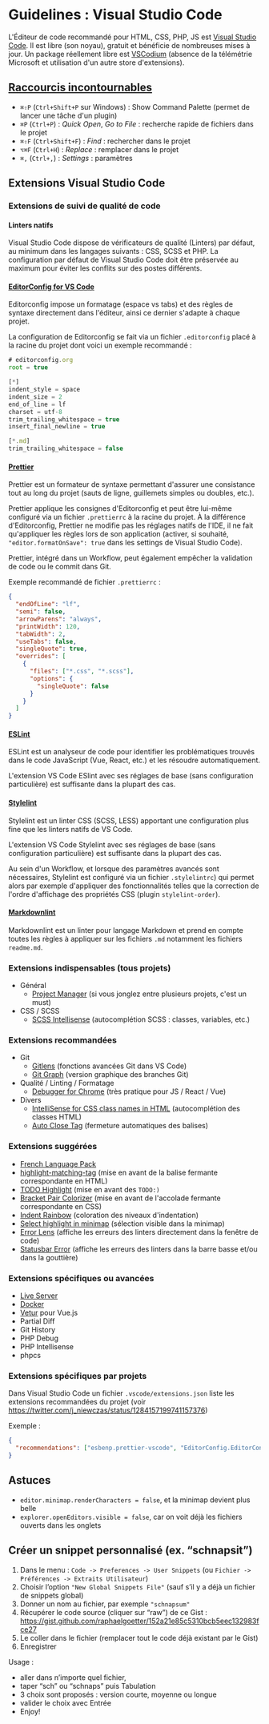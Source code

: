 # Guidelines : Visual Studio Code

L'Éditeur de code recommandé pour HTML, CSS, PHP, JS est [Visual Studio Code](https://code.visualstudio.com/). Il est libre (son noyau), gratuit et bénéficie de nombreuses mises à jour. Un package réellement libre est [VSCodium](https://vscodium.com/) (absence de la télémétrie Microsoft et utilisation d'un autre store d'extensions).

## [Raccourcis incontournables](https://code.visualstudio.com/docs/getstarted/keybindings#_keyboard-shortcuts-reference)

- `⌘⇧P` (`Ctrl+Shift+P` sur Windows) : Show Command Palette (permet de lancer une tâche d'un plugin)
- `⌘P` (`Ctrl+P`) : _Quick Open_, _Go to File_ : recherche rapide de fichiers dans le projet
- `⌘⇧F` (`Ctrl+Shift+F`) : _Find_ : rechercher dans le projet
- `⌥⌘F` (`Ctrl+H`) : _Replace_ : remplacer dans le projet
- `⌘,` (`Ctrl+,`) : _Settings_ : paramètres

## Extensions Visual Studio Code

### Extensions de suivi de qualité de code

#### Linters natifs

Visual Studio Code dispose de vérificateurs de qualité (Linters) par défaut, au minimum dans les langages suivants&nbsp;: CSS, SCSS et PHP. La configuration par défaut de Visual Studio Code doit être préservée au maximum pour éviter les conflits sur des postes différents.

#### [EditorConfig for VS Code](https://marketplace.visualstudio.com/items?itemName=EditorConfig.EditorConfig)

Editorconfig impose un formatage (espace vs tabs) et des règles de syntaxe directement dans l'éditeur, ainsi ce dernier s'adapte à chaque projet.

La configuration de Editorconfig se fait via un fichier `.editorconfig` placé à la racine du projet dont voici un exemple recommandé&nbsp;:

```js
# editorconfig.org
root = true

[*]
indent_style = space
indent_size = 2
end_of_line = lf
charset = utf-8
trim_trailing_whitespace = true
insert_final_newline = true

[*.md]
trim_trailing_whitespace = false
```

#### [Prettier](https://marketplace.visualstudio.com/items?itemName=esbenp.prettier-vscode)

Prettier est un formateur de syntaxe permettant d'assurer une consistance tout au long du projet (sauts de ligne, guillemets simples ou doubles, etc.).

Prettier applique les consignes d'Editorconfig et peut être lui-même configuré via un fichier `.prettierrc` à la racine du projet.
À la différence d'Editorconfig, Prettier ne modifie pas les réglages natifs de l'IDE, il ne fait qu'appliquer les règles lors de son application (activer, si souhaité, `"editor.formatOnSave": true` dans les settings de Visual Studio Code).

Prettier, intégré dans un Workflow, peut également empêcher la validation de code ou le commit dans Git.

Exemple recommandé de fichier `.prettierrc` :

```json
{
  "endOfLine": "lf",
  "semi": false,
  "arrowParens": "always",
  "printWidth": 120,
  "tabWidth": 2,
  "useTabs": false,
  "singleQuote": true,
  "overrides": [
    {
      "files": ["*.css", "*.scss"],
      "options": {
        "singleQuote": false
      }
    }
  ]
}
```

#### [ESLint](https://marketplace.visualstudio.com/items?itemName=dbaeumer.vscode-eslint)

ESLint est un analyseur de code pour identifier les problématiques trouvés dans le code JavaScript (Vue, React, etc.) et les résoudre automatiquement.

L'extension VS Code ESlint avec ses réglages de base (sans configuration particulière) est suffisante dans la plupart des cas.

#### [Stylelint](https://marketplace.visualstudio.com/items?itemName=stylelint.vscode-stylelint)

Stylelint est un linter CSS (SCSS, LESS) apportant une configuration plus fine que les linters natifs de VS Code.

L'extension VS Code Stylelint avec ses réglages de base (sans configuration particulière) est suffisante dans la plupart des cas.

Au sein d'un Workflow, et lorsque des paramètres avancés sont nécessaires, Stylelint est configuré via un fichier `.stylelintrc`) qui permet alors par exemple d'appliquer des fonctionnalités telles que la correction de l'ordre d'affichage des propriétés CSS (plugin `stylelint-order`).

#### [Markdownlint](https://marketplace.visualstudio.com/items?itemName=DavidAnson.vscode-markdownlint)

Markdownlint est un linter pour langage Markdown et prend en compte toutes les règles à appliquer sur les fichiers `.md` notamment les fichiers `readme.md`.

### Extensions indispensables (tous projets)

- Général
  - [Project Manager](https://marketplace.visualstudio.com/items?itemName=alefragnani.project-manager) (si vous jonglez entre plusieurs projets, c'est un must)
- CSS / SCSS
  - [SCSS Intellisense](https://marketplace.visualstudio.com/items?itemName=mrmlnc.vscode-scss) (autocomplétion SCSS : classes, variables, etc.)

### Extensions recommandées

- Git
  - [Gitlens](https://marketplace.visualstudio.com/items?itemName=eamodio.gitlens) (fonctions avancées Git dans VS Code)
  - [Git Graph](https://marketplace.visualstudio.com/items?itemName=mhutchie.git-graph) (version graphique des branches Git)
- Qualité / Linting / Formatage
  - [Debugger for Chrome](https://marketplace.visualstudio.com/items?itemName=msjsdiag.debugger-for-chrome) (très pratique pour JS / React / Vue)
- Divers
  - [IntelliSense for CSS class names in HTML](https://marketplace.visualstudio.com/items?itemName=Zignd.html-css-class-completion) (autocomplétion des classes HTML)
  - [Auto Close Tag](https://marketplace.visualstudio.com/items?itemName=formulahendry.auto-close-tag) (fermeture automatiques des balises)

### Extensions suggérées

- [French Language Pack](https://marketplace.visualstudio.com/items?itemName=MS-CEINTL.vscode-language-pack-fr)
- [highlight-matching-tag](https://marketplace.visualstudio.com/items?itemName=vincaslt.highlight-matching-tag) (mise en avant de la balise fermante correspondante en HTML)
- [TODO Highlight](https://marketplace.visualstudio.com/items?itemName=wayou.vscode-todo-highlight) (mise en avant des `TODO:)`
- [Bracket Pair Colorizer](https://marketplace.visualstudio.com/items?itemName=CoenraadS.bracket-pair-colorizer) (mise en avant de l'accolade fermante correspondante en CSS)
- [Indent Rainbow](https://marketplace.visualstudio.com/items?itemName=oderwat.indent-rainbow) (coloration des niveaux d'indentation)
- [Select highlight in minimap](https://marketplace.visualstudio.com/items?itemName=mde.select-highlight-minimap) (sélection visible dans la minimap)
- [Error Lens](https://marketplace.visualstudio.com/items?itemName=usernamehw.errorlens) (affiche les erreurs des linters directement dans la fenêtre de code)
- [Statusbar Error](https://marketplace.visualstudio.com/items?itemName=JoeBerria.statusbarerror) (affiche les erreurs des linters dans la barre basse et/ou dans la gouttière)

### Extensions spécifiques ou avancées

- [Live Server](https://marketplace.visualstudio.com/items?itemName=ritwickdey.LiveServer)
- [Docker](https://marketplace.visualstudio.com/items?itemName=ms-azuretools.vscode-docker)
- [Vetur](https://marketplace.visualstudio.com/items?itemName=octref.vetur) pour Vue.js
- Partial Diff
- Git History
- PHP Debug
- PHP Intellisense
- phpcs

### Extensions spécifiques par projets

Dans Visual Studio Code un fichier `.vscode/extensions.json` liste les extensions recommandées du projet (voir <https://twitter.com/j_niewczas/status/1284157199741157376>)

Exemple :

```json
{
  "recommendations": ["esbenp.prettier-vscode", "EditorConfig.EditorConfig", "mrmlnc.vscode-scss"]
}
```

## Astuces

- `editor.minimap.renderCharacters = false`, et la minimap devient plus belle
- `explorer.openEditors.visible = false`, car on voit déjà les fichiers ouverts dans les onglets

## Créer un snippet personnalisé (ex. “schnapsit”)

1. Dans le menu : `Code -> Preferences -> User Snippets` (ou `Fichier -> Préférences -> Extraits Utilisateur`)
2. Choisir l’option `"New Global Snippets File"` (sauf s’il y a déjà un fichier de snippets global)
3. Donner un nom au fichier, par exemple `"schnapsum"`
4. Récupérer le code source (cliquer sur “raw”) de ce Gist : <https://gist.github.com/raphaelgoetter/152a21e85c5310bcb5eec132983fce27>
5. Le coller dans le fichier (remplacer tout le code déjà existant par le Gist)
6. Enregistrer

Usage :

- aller dans n’importe quel fichier,
- taper “sch” ou “schnaps” puis Tabulation
- 3 choix sont proposés : version courte, moyenne ou longue
- valider le choix avec Entrée
- Enjoy!
